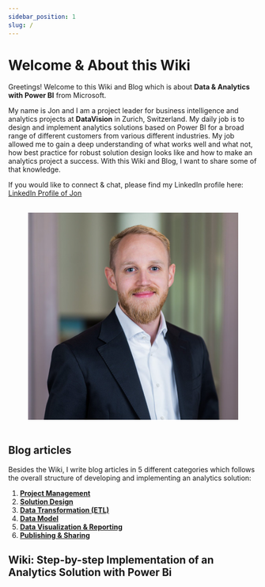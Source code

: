 ```yaml
---
sidebar_position: 1
slug: /
---
```


# Welcome & About this Wiki

Greetings! Welcome to this Wiki and Blog which is about **Data & Analytics with Power BI** from Microsoft.

My name is Jon and I am a project leader for business intelligence and analytics projects at **DataVision** in Zurich, Switzerland. My daily job is to design and implement analytics solutions based on Power BI for a broad range of different customers from various different industries. My job allowed me to gain a deep understanding of what works well and what not, how best practice for robust solution design looks like and how to make an analytics project a success. With this Wiki and Blog, I want to share some of that knowledge.

If you would like to connect & chat, please find my LinkedIn profile here: [<ins>LinkedIn Profile of Jon</ins>](https://www.linkedin.com/in/jon-cajacob-cfa-frm-4876857b/)

<br/>
<div align="center"><img src="./img/img_jon.png" alt="Jon Cajacob" width="425"/></div>
<br/>

## Blog articles

Besides the Wiki, I write blog articles in 5 different categories which follows the overall structure of developing and implementing an analytics solution:

1. [**Project Management**](blog/tags/project-management)
2. [**Solution Design**](blog/tags/solution-design)
3. [**Data Transformation (ETL)**](blog/tags/data-transformation)
4. [**Data Model**](blog/tags/data-model)
5. [**Data Visualization & Reporting**](blog/tags/data-visualization-reporting)
6. [**Publishing & Sharing**](blog/tags/publishing-sharing)

## Wiki: Step-by-step Implementation of an Analytics Solution with Power Bi


